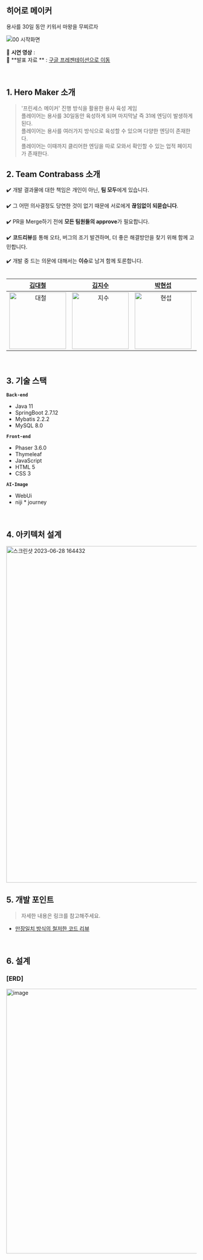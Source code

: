 ## 히어로 메이커

용사를 30일 동안 키워서 마왕을 무찌르자

![00  시작화면](https://github.com/mtvs-2ndteam/hero-maker/assets/48119129/047da248-71e3-4db4-b9df-8d39490b0600)

📌 **시연 영상** :  <br>
📌 **발표 자료
** : [구글 프레젠테이션으로 이동](https://docs.google.com/presentation/d/1kloW7eZ71UodL_csitGjq6TjNO-AIE451UVIFgZWqlo/edit?usp=sharing)

<br>

## 1. Hero Maker 소개

> '프린세스 메이커' 진행 방식을 활용한 용사 육성 게임 <br>
> 플레이어는 용사를 30일동안 육성하게 되며 마지막날 즉 31에 엔딩이 발생하게 된다. <br>
> 플레이어는 용사를 여러가지 방식으로 육성할 수 있으며 다양한 엔딩이 존재한다. <br>
> 플레이어는 이때까지 클리어한 엔딩을 따로 모와서 확인할 수 있는 업적 페이지가 존재한다. <br>

## 2. Team Contrabass 소개

:heavy_check_mark: 개발 결과물에 대한 책임은 개인이 아닌, **팀 모두**에게 있습니다. <br>
<br>
:heavy_check_mark: 그 어떤 의사결정도 당연한 것이 없기 때문에 서로에게 **끊임없이 되묻습니다**. <br>
<br>
:heavy_check_mark: PR을 Merge하기 전에 **모든 팀원들의 approve**가 필요합니다. <br>
<br>
:heavy_check_mark: **코드리뷰**를 통해 오타, 버그의 조기 발견하며, 더 좋은 해결방안을 찾기 위해 함께 고민합니다. <br>
<br>
:heavy_check_mark: 개발 중 드는 의문에 대해서는 **이슈**로 남겨 함께 토론합니다. <br>
<br>

|                                                  [김대철](https://github.com/horry10)                                                  |                                                 [김지수](https://github.com/jisoo9603)                                                 |                                                  [박현섭](https://github.com/kukenya)                                                  |                                                [이유열](https://github.com/youyeul301)                                                 |                                                 [조만제](https://github.com/fakerdeft)                                                 | 
|:-----------------------------------------------------------------------------------------------------------------------------------:|:-----------------------------------------------------------------------------------------------------------------------------------:|:-----------------------------------------------------------------------------------------------------------------------------------:|:-----------------------------------------------------------------------------------------------------------------------------------:|:-----------------------------------------------------------------------------------------------------------------------------------:| 
| <img src="https://github.com/mtvs-2ndteam/hero-maker/assets/98208452/52948f4a-3f38-4ae0-aad5-fdd89b188d9d" width="150px" alt="대철"/> | <img src="https://github.com/mtvs-2ndteam/hero-maker/assets/98208452/b9bea054-1137-4d9c-98c7-c34baf43a480" width="150px" alt="지수"/> | <img src="https://github.com/mtvs-2ndteam/hero-maker/assets/98208452/599c894f-4ffd-4c5d-92a0-6ad80627162a" width="150px" alt="현섭"/> | <img src="https://github.com/mtvs-2ndteam/hero-maker/assets/98208452/c03b4d83-bb3b-4710-ad8c-7cdf4ed633b8" width="150px" alt="유열"/> | <img src="https://github.com/mtvs-2ndteam/hero-maker/assets/98208452/8a82452d-a971-47b1-882b-eb0cb3dc8f39" width="150px" alt="만제"/> 

<br>

## 3. 기술 스택

**`Back-end`**

- Java 11
- SpringBoot 2.7.12
- Mybatis 2.2.2
- MySQL 8.0

**`Front-end`**

- Phaser 3.6.0
- Thymeleaf
- JavaScript
- HTML 5
- CSS 3

**`AI-Image`**

- WebUi
- niji * journey

<br>

## 4. 아키텍처 설계

<img width="891" alt="스크린샷 2023-06-28 164432" src="https://github.com/mtvs-2ndteam/hero-maker/assets/98208452/ea4d834b-7830-4b26-ac46-efe1bf84709d">
<br>

## 5. 개발 포인트

> 자세한 내용은 링크를 참고해주세요.

* [만장일치 방식의 철저한 코드 리뷰](https://github.com/Team-PandaN/Team-PandaN-Back/pull/21)

<br>

## 6. 설계

### [ERD] <br>

<img width="701" alt="image" src="https://github.com/mtvs-2ndteam/hero-maker/assets/98208452/3b350faf-c6dc-4850-b309-ec92174e5635">
<br>
